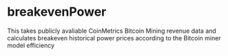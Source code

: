 # breakevenPower
This takes publicly avaliable CoinMetrics Bitcoin Mining revenue data and calculates breakeven historical power prices according to the Bitcoin miner model efficiency

